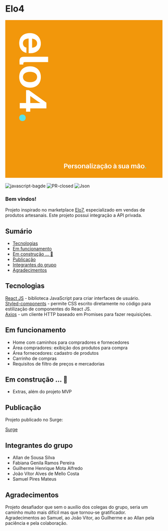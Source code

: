 # Elo4 

![logo-elo4](https://github.com/future4code/cruz-marketplace9/blob/master/src/img/logo.png)
<br/>

![javascript-bagde](https://img.shields.io/github/languages/top/future4code/cruz-marketplace9)
![PR-closed](https://img.shields.io/github/issues-pr-closed/future4code/cruz-marketplace9)
![Json](https://img.shields.io/github/package-json/v/future4code/cruz-marketplace9)

### Bem vindos!

Projeto inspirado no marketplace [Elo7](https://www.elo7.com.br/), especializado em vendas de produtos artesanais.
Este projeto possui integração a API privada.


## Sumário

  - [Tecnologias](#tecnologias)
  - [Em funcionamento](#em-funcionamento)
  - [Em construção ... 🚧](#em-construção--)
  - [Publicação](#publicação)
  - [Integrantes do grupo](#integrantes-do-grupo)
  - [Agradecimentos](#agradecimentos)

## Tecnologias

[React JS](https://pt-br.reactjs.org/) - biblioteca JavaScript para criar interfaces de usuário.<br/>
[Styled-components](https://styled-components.com/) -  permite CSS escrito diretamente no código para estilização de componentes do React JS.<br/>
[Axios](https://axios-http.com/) - um cliente HTTP baseado em Promises para fazer requisições.

## Em funcionamento

- Home com caminhos para compradores e fornecedores
- Área compradores: exibição dos produtos para compra
- Área fornecedores: cadastro de produtos
- Carrinho de compras
- Requisitos de filtro de preços e mercadorias

## Em construção ... 🚧

- Extras, além do projeto MVP

## Publicação

Projeto publicado no Surge:

[Surge](http://elo4-marketplace.surge.sh)

## Integrantes do grupo

- Allan de Sousa Silva
- Fabiana Genila Ramos Pereira
- Guilherme Henrique Mota Alfredo
- João Vítor Alves de Mello Costa
- Samuel Pires Mateus

## Agradecimentos

Projeto desafiador que sem o auxílio dos colegas do grupo, seria um caminho muito mais difícil mas que tornou-se gratificador.<br/>
Agradecimentos ao Samuel, ao João Vitor, ao Guilherme e ao Allan pela paciência e pela colaboração.<br/>
